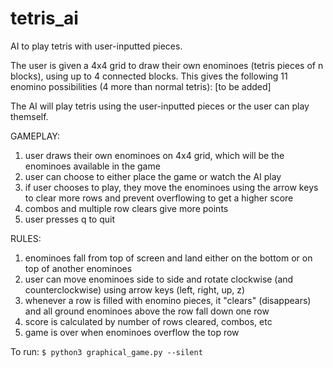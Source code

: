 # tetris_ai
AI to play tetris with user-inputted pieces.

The user is given a 4x4 grid to draw their own enominoes (tetris pieces of n blocks), using up to 4 connected blocks.
This gives the following 11 enomino possibilities (4 more than normal tetris):
[to be added]

The AI will play tetris using the user-inputted pieces or the user can play themself.

GAMEPLAY:
1. user draws their own enominoes on 4x4 grid, which will be the enominoes available in the game
2. user can choose to either place the game or watch the AI play
3. if user chooses to play, they move the enominoes using the arrow keys to clear more rows and prevent overflowing to get a higher score
4. combos and multiple row clears give more points
5. user presses q to quit

RULES:
1. enominoes fall from top of screen and land either on the bottom or on top of another enominoes
2. user can move enominoes side to side and rotate clockwise (and counterclockwise) using arrow keys (left, right, up, z)
3. whenever a row is filled with enomino pieces, it "clears" (disappears) and all ground enominoes above the row fall down one row
4. score is calculated by number of rows cleared, combos, etc
5. game is over when enominoes overflow the top row

To run: `$ python3 graphical_game.py --silent`